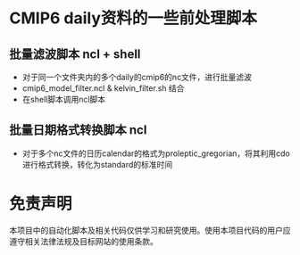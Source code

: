 # CMIP6 daily资料的一些前处理脚本


## 批量滤波脚本 ncl + shell

- 对于同一个文件夹内的多个daily的cmip6的nc文件，进行批量滤波
- cmip6_model_filter.ncl & kelvin_filter.sh 结合
- 在shell脚本调用ncl脚本

## 批量日期格式转换脚本 ncl

- 对于多个nc文件的日历calendar的格式为proleptic_gregorian，将其利用cdo进行格式转换，转化为standard的标准时间


# 免责声明

本项目中的自动化脚本及相关代码仅供学习和研究使用。使用本项目代码的用户应遵守相关法律法规及目标网站的使用条款。

